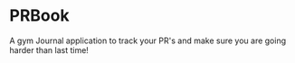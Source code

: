 # PRBook
A gym Journal application to track your PR's and make sure you are going harder than last time!
